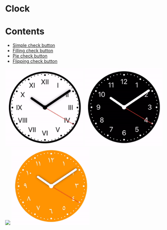 <h1>Clock</h1>

# Contents

- [Simple check button](#simple-check-button)
- [Filling check button](#filling-check-button)
- [Pie check button](#pie-check-button)
- [Flipping check button](#flipping-check-button)


<img src="gif/1.gif" width="250"/>

<img src="gif/2.gif" width="250"/>

<img src="gif/3" width="250"/>

<img src="gif/4.gif" width="250"/>
